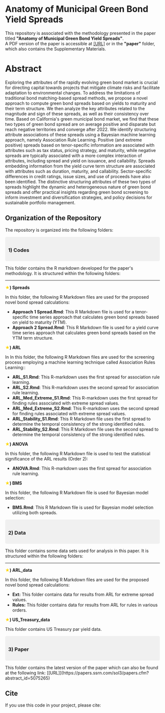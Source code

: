 # Anatomy of Municipal Green Bond Yield Spreads
This repository is associated with the methodology presented in the paper titled **"Anatomy of Municipal Green Bond Yield Spreads"**.  
A PDF version of the paper is accessible at [[URL]](https://papers.ssrn.com/sol3/papers.cfm?abstract_id=5075265) or in the **"paper"** folder, which also contains the Supplementary Materials.
# Abstract
Exploring the attributes of the rapidly evolving green bond market is crucial for directing capital towards projects that mitigate climate risks and facilitate adaptation to environmental changes. To address the limitations of traditional bond matching-based spread methods, we propose a novel approach to compute green bond spreads based on yields to maturity and their term structure. We then analyze the key attributes related to the magnitude and sign of these spreads, as well as their consistency over time. Based on California's green municipal bond market, we find that these two types of green bond spread are on average positive and disparate but reach negative territories and converge after 2022. We identify structuring attribute associations of these spreads using a Bayesian machine learning approach, namely Association Rule Learning. Positive (and extreme positive) spreads based on tenor-specific information are associated with attributes such as tax status, pricing strategy, and maturity, while negative spreads are typically associated with a more complex interaction of attributes, including spread and yield on issuance, and callability. Spreads embedding information from the yield curve term structure are associated with attributes such as duration, maturity, and callability. Sector-specific differences in credit ratings, issue sizes, and use of proceeds have also been identified. The distinctive structuring attributes of these two types of spreads highlight the dynamic and heterogeneous nature of green bond spreads and offer practical insights regarding green bond screening to inform investment and diversification strategies, and policy decisions for sustainable portfolio management. 

## Organization of the Repository

The repository is organized into the following folders:

<div style="background-color: #f0f0f0; padding: 10px; border-radius: 5px; font-weight: bold;">
    <h3>1) Codes</h3>
</div>
<p>This folder contains the R markdown developed for the paper's methodology. It is structured within the following folders:</p>


---

<b><span style="color: gold;">★</span>) Spreads</b>
<p>In this folder, the following R Markdown files are used for the proposed novel bond spread calculations:</p>

<ul>
    <li><b>Approach 1 Spread.Rmd</b>: This R Markdown file is used for a tenor-specific time series approach that calculates green bond spreads based on yield to maturity (YTM).</li>
    <li><b>Approach 2 Spread.Rmd</b>: This R Markdown file is used for a yield curve time series approach that calculates green bond spreads based on the YTM term structure.</li>
</ul>




<b><span style="color: gold;">★</span>) ARL</b>
<p>In In this folder, the following R Markdown files are used for the screening process employing a machine learning technique called Association Rules Learning::</p>

<ul>
    <li><b>ARL_S1.Rmd</b>: This R-markdown uses the first spread for association rule learning.</li>
    <li><b>ARL_S2.Rmd</b>: This R-markdown uses the second spread for association rule learning.</li>
    <li><b>ARL_Med_Extreme_S1.Rmd</b>: This R-markdown uses the first spread for finding rules associated with extreme spread values.</li>
    <li><b>ARL_Med_Extreme_S2.Rmd</b>: This R-markdown uses the second spread for finding rules associated with extreme spread values.</li>
    <li><b>ARL_Stability_S1.Rmd</b>: This R Markdown file uses the first spread to determine the temporal consistency of the strong identified rules.</li>
    <li><b>ARL_Stability_S2.Rmd</b>: This R Markdown file uses the second spread to determine the temporal consistency of the strong identified rules.</li>

</ul>
   

<b><span style="color: gold;">★</span>) ANOVA</b>
<p>In this folder, the following R Markdown file is used to test the statistical significance of the ARL results (Order 2):</p>

<ul>
    <li><b>ANOVA.Rmd</b>: This R-markdown uses the first spread for association rule learning.</li>
</ul>
   

<b><span style="color: gold;">★</span>) BMS</b>
<p>In this folder, the following R Markdown file is used for Bayesian model selection:</p>

<ul>
    <li><b>BMS.Rmd</b>: This R Markdown file is used for Bayesian model selection utilizing both spreads.</li>

</ul> 
   





<div style="background-color: #f0f0f0; padding: 10px; border-radius: 5px; font-weight: bold;">
    <h3>2) Data</h3>
</div>
<p>This folder contains some data sets used for analysis in this paper. It is structured within the following folders:</p>

---

<b><span style="color: gold;">★</span>) ARL_data</b>
<p>In this folder, the following R Markdown files are used for the proposed novel bond spread calculations:</p>

<ul>
    <li><b>Ext:</b> This folder contains data for results from ARL for extreme spread values.</li>
    <li><b>Rules:</b> This folder contains data for results from ARL for rules in various orders.</li>
</ul>

<b><span style="color: gold;">★</span>) US_Treasury_data</b>
<p> This folder contains US Treasury par yield data. <p>



<div style="background-color: #f0f0f0; padding: 10px; border-radius: 5px;">
    <h3 style="font-weight: bold;">3) Paper</h3>
</div>
<p>This folder contains the latest version of the paper which can also be found at the following link: [[URL]](https://papers.ssrn.com/sol3/papers.cfm?abstract_id=5075265)</p>






## Cite

If you use this code in your project, please cite:


